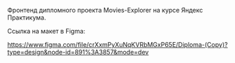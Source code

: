 Фронтенд дипломного проекта Movies-Explorer на курсе Яндекс Практикума.

Ссылка на макет в Figma:

https://www.figma.com/file/crXxmPyXuNqKVRbMGxP65E/Diploma-(Copy)?type=design&node-id=891%3A3857&mode=dev